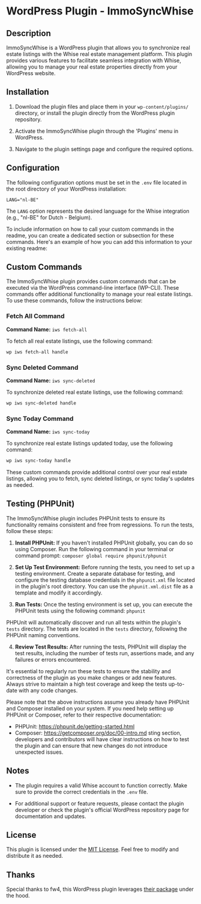 # WordPress Plugin - ImmoSyncWhise

## Description

ImmoSyncWhise is a WordPress plugin that allows you to synchronize real estate listings with the Whise real estate management platform. This plugin provides various features to facilitate seamless integration with Whise, allowing you to manage your real estate properties directly from your WordPress website.

## Installation

1. Download the plugin files and place them in your `wp-content/plugins/` directory, or install the plugin directly from the WordPress plugin repository.

2. Activate the ImmoSyncWhise plugin through the 'Plugins' menu in WordPress.

3. Navigate to the plugin settings page and configure the required options.

## Configuration

The following configuration options must be set in the `.env` file located in the root directory of your WordPress installation:

```
LANG="nl-BE"
```

The `LANG` option represents the desired language for the Whise integration (e.g., "nl-BE" for Dutch - Belgium).

To include information on how to call your custom commands in the readme, you can create a dedicated section or subsection for these commands. Here's an example of how you can add this information to your existing readme:

## Custom Commands

The ImmoSyncWhise plugin provides custom commands that can be executed via the WordPress command-line interface (WP-CLI). These commands offer additional functionality to manage your real estate listings. To use these commands, follow the instructions below:

### Fetch All Command

**Command Name:** `iws fetch-all`

To fetch all real estate listings, use the following command:

```bash
wp iws fetch-all handle
```

### Sync Deleted Command

**Command Name:** `iws sync-deleted`

To synchronize deleted real estate listings, use the following command:

```bash
wp iws sync-deleted handle
```

### Sync Today Command

**Command Name:** `iws sync-today`

To synchronize real estate listings updated today, use the following command:

```bash
wp iws sync-today handle
```

These custom commands provide additional control over your real estate listings, allowing you to fetch, sync deleted listings, or sync today's updates as needed.

## Testing (PHPUnit)

The ImmoSyncWhise plugin includes PHPUnit tests to ensure its functionality remains consistent and free from regressions. To run the tests, follow these steps:

1. **Install PHPUnit:** If you haven't installed PHPUnit globally, you can do so using Composer. Run the following command in your terminal or command prompt:
`composer global require phpunit/phpunit`

2. **Set Up Test Environment:** Before running the tests, you need to set up a testing environment. Create a separate database for testing, and configure the testing database credentials in the `phpunit.xml` file located in the plugin's root directory. You can use the `phpunit.xml.dist` file as a template and modify it accordingly.

3. **Run Tests:** Once the testing environment is set up, you can execute the PHPUnit tests using the following command:
`phpunit`


PHPUnit will automatically discover and run all tests within the plugin's `tests` directory. The tests are located in the `tests` directory, following the PHPUnit naming conventions.

4. **Review Test Results:** After running the tests, PHPUnit will display the test results, including the number of tests run, assertions made, and any failures or errors encountered.

It's essential to regularly run these tests to ensure the stability and correctness of the plugin as you make changes or add new features. Always strive to maintain a high test coverage and keep the tests up-to-date with any code changes.

Please note that the above instructions assume you already have PHPUnit and Composer installed on your system. If you need help setting up PHPUnit or Composer, refer to their respective documentation:

- PHPUnit: https://phpunit.de/getting-started.html
- Composer: https://getcomposer.org/doc/00-intro.md
sting section, developers and contributors will have clear instructions on how to test the plugin and can ensure that new changes do not introduce unexpected issues.

## Notes

- The plugin requires a valid Whise account to function correctly. Make sure to provide the correct credentials in the `.env` file.

- For additional support or feature requests, please contact the plugin developer or check the plugin's official WordPress repository page for documentation and updates.

## License

This plugin is licensed under the [MIT License](LICENSE). Feel free to modify and distribute it as needed.

## Thanks

Special thanks to fw4, this WordPress plugin leverages [their package](https://github.com/fw4-bvba/whise-api) under the hood.
